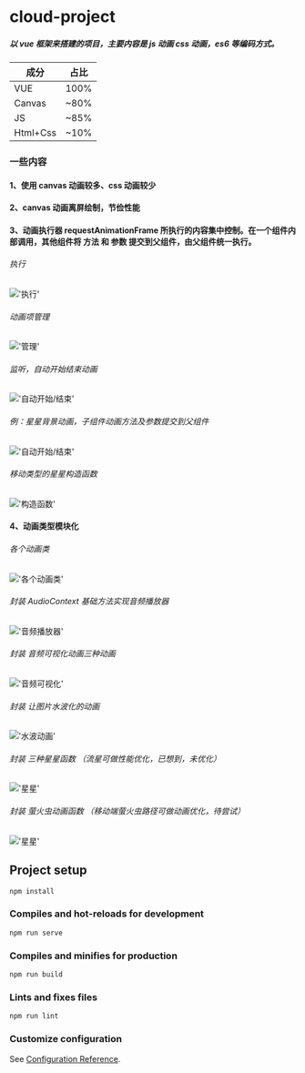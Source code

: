 # cloud-project

##### 以 vue 框架来搭建的项目，主要内容是 js 动画 css 动画，es6 等编码方式。

| 成分     | 占比 |
| -------- | ---- |
| VUE      | 100% |
| Canvas   | ~80% |
| JS       | ~85% |
| Html+Css | ~10% |

### 一些内容

#### 1、使用 canvas 动画较多、css 动画较少

#### 2、canvas 动画离屏绘制，节俭性能

#### 3、动画执行器 requestAnimationFrame 所执行的内容集中控制。在一个组件内部调用，其他组件将 方法 和 参数 提交到父组件，由父组件统一执行。

###### 执行

!['执行'](https://music-960422.oss-cn-beijing.aliyuncs.com/readme/01.jpg)

###### 动画项管理

!['管理'](https://music-960422.oss-cn-beijing.aliyuncs.com/readme/02.jpg)

###### 监听，自动开始结束动画

!['自动开始/结束'](https://music-960422.oss-cn-beijing.aliyuncs.com/readme/03.jpg)

###### 例：星星背景动画，子组件动画方法及参数提交到父组件

!['自动开始/结束'](https://music-960422.oss-cn-beijing.aliyuncs.com/readme/04.jpg)

###### 移动类型的星星构造函数

!['构造函数'](https://music-960422.oss-cn-beijing.aliyuncs.com/readme/05.jpg)

#### 4、动画类型模块化

###### 各个动画类

!['各个动画类'](https://music-960422.oss-cn-beijing.aliyuncs.com/readme/06.jpg)

###### 封装 AudioContext 基础方法实现音频播放器

!['音频播放器'](https://music-960422.oss-cn-beijing.aliyuncs.com/readme/07.jpg)

###### 封装 音频可视化动画三种动画

!['音频可视化'](https://music-960422.oss-cn-beijing.aliyuncs.com/readme/08.jpg)

###### 封装 让图片水波化的动画

!['水波动画'](https://music-960422.oss-cn-beijing.aliyuncs.com/readme/09.jpg)

###### 封装 三种星星函数 （流星可做性能优化，已想到，未优化）

!['星星'](https://music-960422.oss-cn-beijing.aliyuncs.com/readme/10.jpg)

###### 封装 萤火虫动画函数 （移动端萤火虫路径可做动画优化，待尝试）

!['星星'](https://music-960422.oss-cn-beijing.aliyuncs.com/readme/11.jpg)

## Project setup

```
npm install
```

### Compiles and hot-reloads for development

```
npm run serve
```

### Compiles and minifies for production

```
npm run build
```

### Lints and fixes files

```
npm run lint
```

### Customize configuration

See [Configuration Reference](https://cli.vuejs.org/config/).
